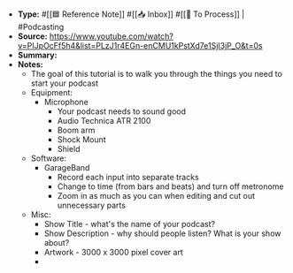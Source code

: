 - **Type:** #[[🟦 Reference Note]] #[[📥 Inbox]] #[[📝 To Process]] | #Podcasting
- **Source:** https://www.youtube.com/watch?v=PIJpOcFf5h4&list=PLzJ1r4EGn-enCMU1kPstXd7e1SjI3jP_O&t=0s
- **Summary:** 
- **Notes:**
    - The goal of this tutorial is to walk you through the things you need to start your podcast
    - Equipment:
        - Microphone
            - Your podcast needs to sound good
            - Audio Technica ATR 2100
            - Boom arm
            - Shock Mount
            - Shield
    - Software:
        - GarageBand
            - Record each input into separate tracks
            - Change to time (from bars and beats) and turn off metronome
            - Zoom in as much as you can when editing and cut out unnecessary parts
    - Misc:
        - Show Title - what's the name of your podcast?
        - Show Description - why should people listen? What is your show about?
        - Artwork - 3000 x 3000 pixel cover art
        - 
